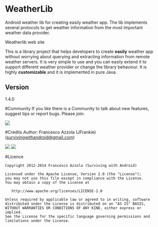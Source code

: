 WeatherLib
==========

Android weather lib for creating easily weather app. The lib implements several protocols to get weather information from the most important weather data provider.

Weatherlib web site


This is a library project that helps developers to create **easily** weather app without worrying about querying and extracting information from remote weather servers.
It is very simple to use and you can easily extend it to support different weather provider or change the library behaviour. It is highly **customizable** and it is implemented in pure Java.
## Version
1.4.0

#Community
If you like there is a Community to talk about new features, suggest tips or report bugs. Please join:

[![](http://4.bp.blogspot.com/-Bfh2unbdc84/UcGqVJKdMwI/AAAAAAAAAOc/W4kGiTU-fYk/s1600/google_plus_58.png)](https://plus.google.com/communities/117946761543584564970)

#Credits 
*Author:* Francesco Azzola (JFrankie) ([survivingwithandroid@gmail.com](mailto:survivingwithandroid@gmail.com))

[![](http://4.bp.blogspot.com/-Bfh2unbdc84/UcGqVJKdMwI/AAAAAAAAAOc/W4kGiTU-fYk/s1600/google_plus_58.png)](http://www.google.com/+FrancescoAzzola)  [![](http://3.bp.blogspot.com/-_JSQStno9N8/UcGWEW7V9AI/AAAAAAAAAOM/_qFVUjIaySg/s1600/linkedin.png)](http://it.linkedin.com/in/francescoazzola)


#Licence
```
Copyright 2012-2014 Francesco Azzola (Surviving with Android)

Licensed under the Apache License, Version 2.0 (the "License");
you may not use this file except in compliance with the License.
You may obtain a copy of the License at

   http://www.apache.org/licenses/LICENSE-2.0

Unless required by applicable law or agreed to in writing, software
distributed under the License is distributed on an "AS IS" BASIS,
WITHOUT WARRANTIES OR CONDITIONS OF ANY KIND, either express or implied.
See the License for the specific language governing permissions and
limitations under the License.
```

[Yahoo! Weather]:http://developer.yahoo.com/weather/
[Openweathermap]:http://openweathermap.org/
[wiki page]:https://github.com/survivingwithandroid/WeatherLib/wiki/Tutorial
[here]:https://github.com/survivingwithandroid/WeatherLib/tree/master/lib/release
[Weatherlib web site]:http://survivingwithandroid.github.io/WeatherLib/

